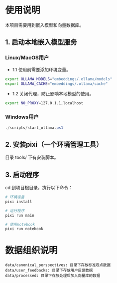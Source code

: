 # 使用说明

本项目需要用到嵌入模型和向量数据库。

## 1. 启动本地嵌入模型服务

### Linux/MacOS用户

- 1.1 使用前需要添加环境变量。

```sh
export OLLAMA_MODELS="embeddings/.ollama/models"
export OLLAMA_CACHE="embeddings/.ollama/cache"
```

- 1.2 关闭代理，防止影响本地模型的使用。

```sh
export NO_PROXY=127.0.1.1,localhost
```

### Windows用户

```powershell
./scripts/start_ollama.ps1
```

## 2. 安装pixi（一个环境管理工具）

目录 tools/ 下有安装脚本。

## 3. 启动程序

cd 到项目根目录，执行以下命令：

```sh
# 环境准备
pixi install

# 运行程序
pixi run main

# 使用notebook
pixi run notebook
```

# 数据组织说明

```text
data/canonical_perspectives: 目录下存放标准观点数据
data/user_feedbacks: 目录下存放用户反馈数据
data/processed: 目录下存放处理后加入向量库的数据
```
